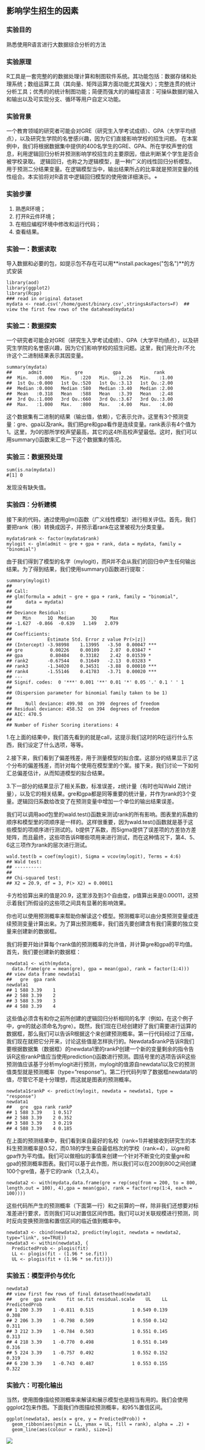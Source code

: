 ## 影响学生招生的因素

### 实验目的

熟悉使用R语言进行大数据综合分析的方法

### 实验原理

R工具是一套完整的的数据处理计算和制图软件系统。其功能包括：数据存储和处理系统；数组运算工具（其向量、矩阵运算方面功能尤其强大）；完整连贯的统计分析工具；优秀的的统计制图功能；简便而强大的的编程语言：可操纵数据的输入和输出以及可实现分支、循环等用户自定义功能。

### 实验背景
一个教育领域的研究者可能会对GRE（研究生入学考试成绩）、GPA（大学平均绩点），以及研究生学院的名誉感兴趣，因为它们直接影响学校的招生问题。
在本案例中，我们将根据数据集中提供的400名学生的GRE、GPA、所在学校声誉的信息，利用逻辑回归分析并预测影响学校招生的主要原因，借此判断某个学生是否会被学校录取。
逻辑回归，也称之为逻辑模型，是一种广义的线性回归分析模型。用于预测二分结果变量。在逻辑模型当中，输出结果所占的比率就是预测变量的线性组合。本实验将对R语言中逻辑回归模型的使用做详细演示。+



### 实验步骤

1. 熟悉R环境；
2. 打开R云件环境；
3. 在相应编程环境中修改和运行代码；
4. 查看结果。

<h3 id="6_1">实验一：数据读取</h3>

导入数据和必要的包，如提示包不存在可以用**install.packages("包名")**的方式安装

```
library(aod)
library(ggplot2)
library(Rcpp)
### read in original dataset
mydata <- read.csv('/home/guest/binary.csv',stringsAsFactors=F)  ## view the first few rows of the datahead(mydata)
```

<h3 id="6_2">实验二：数据探索</h3>

一个研究者可能会对GRE（研究生入学考试成绩）、GPA（大学平均绩点），以及研究生学院的名誉感兴趣，因为它们影响学校的招生问题。这里，我们用允许/不允许这个二进制结果表示其因变量。

```
summary(mydata)
##      admit            gre           gpa            rank     
##  Min.   :0.000   Min.   :220   Min.   :2.26   Min.   :1.00  
##  1st Qu.:0.000   1st Qu.:520   1st Qu.:3.13   1st Qu.:2.00  
##  Median :0.000   Median :580   Median :3.40   Median :2.00  
##  Mean   :0.318   Mean   :588   Mean   :3.39   Mean   :2.48  
##  3rd Qu.:1.000   3rd Qu.:660   3rd Qu.:3.67   3rd Qu.:3.00  
##  Max.   :1.000   Max.   :800   Max.   :4.00   Max.   :4.00
```

这个数据集有二进制的结果（输出值，依赖），它表示允许。这里有3个预测变量：gre、gpa以及rank。我们把gre和gpa看作是连续变量。rank表示有4个值为1。这里，为0的那所学校声望最高，其它的这4所高校声望最低。这时，我们可以用summary()函数来汇总一下这个数据集的情况。

<h3 id="6_3">实验三：数据预处理</h3>

```
sum(is.na(mydata))
#[1] 0
```
发现没有缺失值。

<h3 id="6_4">实验四：分析建模</h3>

接下来的代码，通过使用glm()函数（广义线性模型）进行相关评估。首先，我们要把rank（秩）转换成因子，并预示着rank在这里被视为分类变量。

```
mydata$rank <- factor(mydata$rank)
mylogit <- glm(admit ~ gre + gpa + rank, data = mydata, family = "binomial")
```

由于我们得到了模型的名字（mylogit)，而R并不会从我们的回归中产生任何输出结果。为了得到结果，我们使用summary()函数进行提取：

```
summary(mylogit)
## 
## Call:
## glm(formula = admit ~ gre + gpa + rank, family = "binomial", 
##     data = mydata)
## 
## Deviance Residuals: 
##    Min      1Q  Median      3Q     Max  
## -1.627  -0.866  -0.639   1.149   2.079  
## 
## Coefficients:
##             Estimate Std. Error z value Pr(>|z|)    
## (Intercept) -3.98998    1.13995   -3.50  0.00047 ***
## gre          0.00226    0.00109    2.07  0.03847 *  
## gpa          0.80404    0.33182    2.42  0.01539 *  
## rank2       -0.67544    0.31649   -2.13  0.03283 *  
## rank3       -1.34020    0.34531   -3.88  0.00010 ***
## rank4       -1.55146    0.41783   -3.71  0.00020 ***
## ---
## Signif. codes:  0 '***' 0.001 '**' 0.01 '*' 0.05 '.' 0.1 ' ' 1
## 
## (Dispersion parameter for binomial family taken to be 1)
## 
##     Null deviance: 499.98  on 399  degrees of freedom
## Residual deviance: 458.52  on 394  degrees of freedom
## AIC: 470.5
## 
## Number of Fisher Scoring iterations: 4
```

1.在上面的结果中，我们首先看到的就是call，这提示我们这时的R在运行什么东西，我们设定了什么选项，等等。

2.接下来，我们看到了偏差残差，用于测量模型的拟合度。这部分的结果显示了这个分布的偏差残差，而针对每个使用在模型里的个案。接下来，我们讨论一下如何汇总偏差估计，从而知道模型的拟合结果。

3.下一部分的结果显示了相关系数，标准误差，z统计量（有时也叫Wald Z统计量），以及它的相关结果。gre和gpa都是同等重要的统计量，并作为rank的3个变量。逻辑回归系数给改变了在预测变量中增加一个单位的输出结果误差。

我们可以调用aod包里的wald.test()函数来测试rank的所有影响。图表里的系数的顺序和模型里的项顺序是一样的。这样很重要，因为wald.test()函数就是基于这些模型的项顺序进行测试的。b提供了系数，而Sigma提供了误差项的方差协方差矩阵，而且最终，这些项告诉R哪些项用来进行测试，而在这种情况下，第4、5、6这三项作为rank的层次进行测试。

```
wald.test(b = coef(mylogit), Sigma = vcov(mylogit), Terms = 4:6)
## Wald test:
## ----------
## 
## Chi-squared test:
## X2 = 20.9, df = 3, P(> X2) = 0.00011
```

卡方检验算出来的值是20.9，这里涉及到3个自由度，p值算出来是0.00011，这预示着我们所假设的这些项之间具有显著的影响效果。

你也可以使用预测概率来帮助你解读这个模型。预测概率可以由分类预测变量或连续预测变量计算出来。为了算出预测概率，我们首先要创建含有我们需要的独立变量来创建新的数据框。

我们将要开始计算每个rank值的预测概率的允许值，并计算gre和gpa的平均值。首先，我们要创建新的数据框：

```
newdata1 <- with(mydata,
  data.frame(gre = mean(gre), gpa = mean(gpa), rank = factor(1:4)))
## view data frame newdata1
##   gre  gpa rank
newdata1
## 1 588 3.39    1
## 2 588 3.39    2
## 3 588 3.39    3
## 4 588 3.39    4
```

这些值必须含有和你之前所创建的逻辑回归分析相同的名字（例如，在这个例子中，gre的就必须命名为gre）。既然，我们现在已经创建好了我们需要进行运算的数据框，那么我们可以告诉R根据这个来创建预测概率。第一行代码经过了压缩，我们现在就把它分开来，讨论这些值是怎样执行的。Newdata$rankP告诉R我们要根据数据集（数据框）的newdata1里的rankP创建一个新的变量剩余的指令告诉R这些rankP值应当使用prediction()函数进行预测。圆括号里的选项告诉R这些预测值应该基于分析mylogit进行预测，mylogit的值源自newdata1以及它的预测值类型就是预测概率（type=”response”)。第二行代码列举了数据框newdata1的值，尽管它不是十分理想，而这就是图表的预测概率。

```
newdata1$rankP <- predict(mylogit, newdata = newdata1, type = "response")
newdata1
##   gre  gpa rank rankP
## 1 588 3.39    1 0.517
## 2 588 3.39    2 0.352
## 3 588 3.39    3 0.219
## 4 588 3.39    4 0.185
```

在上面的预测结果中，我们看到来自最好的名校（rank=1)并被接收到研究生的本科生预测概率是0.52，而0.18的学生来自最低档次的学校（rank=4），以gre和gpa作为平均值。我们可以做相似的事情来创建一个针对不断变化的变量gre和gpa的预测概率图表。我们可以基于此作图，所以我们可以在200到800之间创建100个gre值，基于它的rank（1,2,3,4）。

```
newdata2 <- with(mydata,data.frame(gre = rep(seq(from = 200, to = 800, length.out = 100), 4),gpa = mean(gpa), rank = factor(rep(1:4, each = 100))))
```

这些代码所产生的预测概率（下面第一行）和之前算的一样，除非我们还想要对标准差进行要求，否则我们可以对置信区间作图。我们可以对关联规模进行预测，同时反向变换预测值和置信区间的临近值到概率中。

```
newdata3 <- cbind(newdata2, predict(mylogit, newdata = newdata2, type="link", se=TRUE))
newdata3 <- within(newdata3, {
  PredictedProb <- plogis(fit)
  LL <- plogis(fit - (1.96 * se.fit))
  UL <- plogis(fit + (1.96 * se.fit))})
```

<h3 id="6_5">实验五：模型评价与优化</h3>

```
newdata3
## view first few rows of final datasethead(newdata3)
##   gre  gpa rank    fit se.fit residual.scale    UL    LL PredictedProb
## 1 200 3.39    1 -0.811  0.515              1 0.549 0.139         0.308
## 2 206 3.39    1 -0.798  0.509              1 0.550 0.142         0.311
## 3 212 3.39    1 -0.784  0.503              1 0.551 0.145         0.313
## 4 218 3.39    1 -0.770  0.498              1 0.551 0.149         0.316
## 5 224 3.39    1 -0.757  0.492              1 0.552 0.152         0.319
## 6 230 3.39    1 -0.743  0.487              1 0.553 0.155         0.322
```

<h3 id="6_6">实验六：可视化输出</h3>

当然，使用图像描绘预测概率来解读和展示模型也是相当有用的。我们会使用ggplot2包来作图。下面我们作图描绘预测概率，和95%置信区间。

```
ggplot(newdata3, aes(x = gre, y = PredictedProb)) +
  geom_ribbon(aes(ymin = LL, ymax = UL, fill = rank), alpha = .2) +
  geom_line(aes(colour = rank), size=1)
```

![](https://kfcoding-static.oss-cn-hangzhou.aliyuncs.com/gitcourse-bigdata/6_1_20171120014606.006.png)
